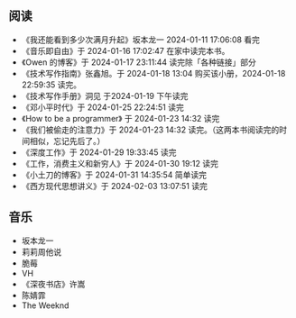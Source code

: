 ## 阅读

- 《我还能看到多少次满月升起》坂本龙一 2024-01-11 17:06:08 看完
- 《音乐即自由》于 2024-01-16 17:02:47 在家中读完本书。
- 《Owen 的博客》于 2024-01-17 23:11:44 读完除「各种链接」部分
- 《技术写作指南》张鑫旭。于 2024-01-18 13:04 购买该小册，2024-01-18 22:59:35 读完。
- 《技术写作手册》洞见 于2024-01-19 下午读完
- 《邓小平时代》于 2024-01-25 22:24:51 读完
- 《How to be a programmer》 于 2024-01-23 14:32 读完
- 《我们被偷走的注意力》于 2024-01-23 14:32 读完。（这两本书阅读完的时间相似，忘记先后了。）
- 《深度工作》于 2024-01-29 19:33:45 读完
- 《工作，消费主义和新穷人》于 2024-01-30 19:12 读完
- 《小土刀的博客》于 2024-01-31 14:35:54 简单读完
- 《西方现代思想讲义》于 2024-02-03 13:07:51 读完  


## 音乐

- 坂本龙一
- 莉莉周他说
- 脆莓
- VH
- 《深夜书店》许嵩
- 陈婧霏
- The Weeknd
